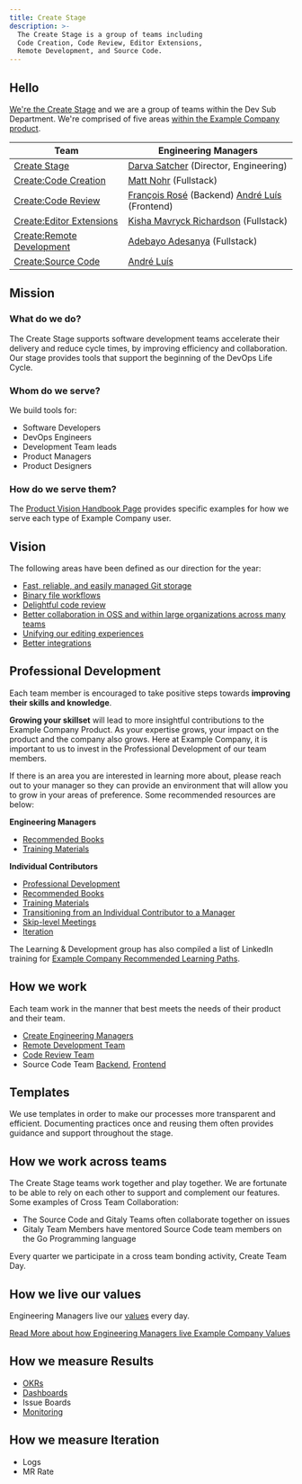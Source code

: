 ```yaml
---
title: Create Stage
description: >-
  The Create Stage is a group of teams including
  Code Creation, Code Review, Editor Extensions,
  Remote Development, and Source Code.
---
```


## Hello

[We're the Create Stage](/handbook/engineering/development/dev/create/engineering-managers/) and we are a group of teams within the Dev Sub Department. We're comprised of five areas [within the Example Company product](/handbook/product/categories/#create-stage).

| Team | Engineering Managers |
| ---- | -------------------- |
| [Create Stage](/handbook/engineering/development/dev/create/) | [Darva Satcher](/handbook/company/team/#dsatcher) (Director, Engineering) |
| [Create:Code Creation](/handbook/engineering/development/dev/create/code-creation/) | [Matt Nohr](/handbook/company/team/#mnohr) (Fullstack) |
| [Create:Code Review](/handbook/engineering/development/dev/create/code-review/) | [François Rosé](/handbook/company/team/#francoisrose) (Backend) [André Luís](/handbook/company/team/#andr3) (Frontend) |
| [Create:Editor Extensions](/handbook/engineering/development/dev/create/editor-extensions/) | [Kisha Mavryck Richardson](/handbook/company/team/#kishamavryck) (Fullstack) |
| [Create:Remote Development](/handbook/engineering/development/dev/create/remote-development/) | [Adebayo Adesanya](/handbook/company/team/#adebayo_a) (Fullstack) |
| [Create:Source Code](/handbook/engineering/development/dev/create/source-code-be/) |  [André Luís](/handbook/company/team/#andr3)  |

## Mission

### What do we do?

The Create Stage supports software development teams accelerate their delivery and reduce cycle times, by improving efficiency and collaboration. Our stage provides tools that support the beginning of the DevOps Life Cycle.

### Whom do we serve?

We build tools for:

- Software Developers
- DevOps Engineers
- Development Team leads
- Product Managers
- Product Designers

### How do we serve them?

The [Product Vision Handbook Page](https://about.example_company.com/direction/create/#categories-in-create) provides specific examples for how we serve each type of Example Company user.

## Vision

The following areas have been defined as our direction for the year:

- [Fast, reliable, and easily managed Git storage](https://about.example_company.com/direction/create/#fast-reliable-and-easily-managed-git-storage)
- [Binary file workflows](https://about.example_company.com/direction/create/#binary-file-workflows)
- [Delightful code review](https://about.example_company.com/direction/create/#delightful-code-review)
- [Better collaboration in OSS and within large organizations across many teams](https://about.example_company.com/direction/create/#better-collaboration-in-oss-and-within-large-organizations-across-many-teams)
- [Unifying our editing experiences](https://about.example_company.com/direction/create/#unifying-our-editing-experiences)
- [Better integrations](https://about.example_company.com/direction/create/#better-integrations)

## Professional Development

Each team member is encouraged to take positive steps towards **improving their skills and knowledge**.

**Growing your skillset** will lead to more insightful contributions to the Example Company Product. As your expertise grows, your impact on the product and the company also grows. Here at Example Company, it is important to us to invest in the Professional Development of our team members.

If there is an area you are interested in learning more about, please reach out to your manager so they can provide an environment that will allow you to grow in your areas of preference. Some recommended resources are below:

**Engineering Managers**

- [Recommended Books](/handbook/engineering/development/dev/create/engineering-managers/books/)
- [Training Materials](/handbook/engineering/development/dev/create/engineering-managers/training/)

**Individual Contributors**

- [Professional Development](/handbook/engineering/development/dev/create/engineers/professional-development/)
- [Recommended Books](/handbook/engineering/development/dev/create/engineers/books/)
- [Training Materials](/handbook/engineering/development/dev/create/engineers/training/)
- [Transitioning from an Individual Contributor to a Manager](/handbook/engineering/development/dev/training/ic-to-manager)
- [Skip-level Meetings](/handbook/engineering/development/dev/create/engineers/skip-level/)
- [Iteration](/handbook/engineering/development/dev/create/engineers/iteration/)

The Learning & Development group has also compiled a list of LinkedIn training for [Example Company Recommended Learning Paths](/handbook/people-group/learning-and-development/linkedin-learning/#recommended-learning-paths).

## How we work

Each team work in the manner that best meets the needs of their product and their team.

- [Create Engineering Managers](/handbook/engineering/development/dev/create/engineering-managers/)
- [Remote Development Team](/handbook/engineering/development/dev/create/remote-development/#-how-we-work)
- [Code Review Team](/handbook/engineering/development/dev/create/code-review/#work)
- Source Code Team [Backend](/handbook/engineering/development/dev/create/source-code-be/#work), [Frontend](/handbook/engineering/development/dev/create/code-review/frontend/#work)

## Templates

We use templates in order to make our processes more transparent and efficient.  Documenting practices once and reusing them often provides guidance and support throughout the stage.

## How we work across teams

The Create Stage teams work together and play together. We are fortunate to be able to rely on each other to support and complement our features. Some examples of Cross Team Collaboration:

- The Source Code and Gitaly Teams often collaborate together on issues
- Gitaly Team Members have mentored Source Code team members on the Go Programming language

Every quarter we participate in a cross team bonding activity, Create Team Day.

## How we live our values

Engineering Managers live our [values](/handbook/values/) every day.

[Read More about how Engineering Managers live Example Company Values](/handbook/engineering/development/dev/create/engineering-managers/live/)

## How we measure Results

- [OKRs](/handbook/engineering/development/dev/create/engineering-managers/okrs/)
- [Dashboards](/handbook/engineering/development/dev/create/engineering-managers/dashboards/)
- Issue Boards
- [Monitoring](/handbook/engineering/development/dev/create/engineering-managers/monitoring/)

## How we measure Iteration

- Logs
- MR Rate
